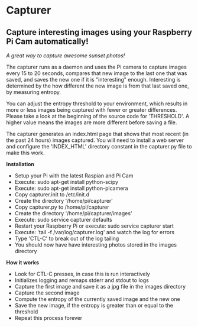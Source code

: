 Capturer
==============

Capture interesting images using your Raspberry Pi Cam automatically!
--------------

*A great way to capture awesome sunset photos!*

The capturer runs as a daemon and uses the Pi camera to capture images every 15 to 20 seconds, compares that new image to the last one that was saved, and saves the new one if it is "interesting" enough. Interesting is determined by the how different the new image is from that last saved one, by measuring entropy.

You can adjust the entropy threshold to your environment, which results in more or less images being captured with fewer or greater differences. Please take a look at the beginning of the source code for 'THRESHOLD'. A higher value means the images are more different before saving a file.

The capturer generates an index.html page that shows that most recent (in the past 24 hours) images captured. You will need to install a web server and configure the 'INDEX_HTML' directory constant in the capturer.py file to make this work.

**Installation**
- Setup your Pi with the latest Raspian and Pi Cam
- Execute: sudo apt-get install python-scipy
- Execute: sudo apt-get install python-picamera
- Copy capturer.init to /etc/init.d
- Create the directory '/home/pi/capturer'
- Copy capturer.py to /home/pi/capturer
- Create the directory '/home/pi/capturer/images'
- Execute: sudo service capturer defaults
- Restart your Raspberry Pi or execute: sudo service capturer start
- Execute: 'tail -f /var/log/capturer.log' and watch the log for errors
- Type 'CTL-C' to break out of the log tailing
- You should now have have interesting photos stored in the images directory

**How it works**
- Look for CTL-C presses, in case this is run interactively
- Initializes logging and remaps stderr and stdout to logs
- Capture the first image and save it as a jpg file in the images directory
- Capture the second image
- Compute the entropy of the currently saved image and the new one
- Save the new image, if the entropy is greater than or equal to the threshold
- Repeat this process forever

